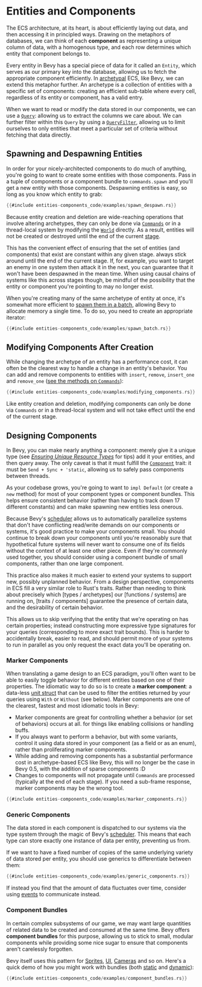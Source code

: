 # Entities and Components

The ECS architecture, at its heart, is about efficiently laying out data, and then accessing it in principled ways.
Drawing on the metaphors of databases, we can think of each **component** as representing a unique column of data, with a homogenous type, and each row determines which entity that component belongs to.

Every entity in Bevy has a special piece of data for it called an `Entity`, which serves as our primary key into the database, allowing us to fetch the appropriate component efficiently. In [archetypal](internals/archetypes.md) ECS, like Bevy, we can extend this metaphor further. An archetype is a collection of entities with a specific set of components: creating an efficient sub-table where every cell, regardless of its entity or component, has a valid entry.

When we want to read or modify the data stored in our components, we can use a [`Query`](https://docs.rs/bevy/0.4.0/bevy/ecs/struct.Query.html): allowing us to extract the columns we care about. We can further filter within this `Query` by using a [`QueryFilter`](https://docs.rs/bevy/0.4.0/bevy/ecs/trait.QueryFilter.html), allowing us to limit ourselves to only entities that meet a particular set of criteria without fetching that data directly.


## Spawning and Despawning Entities

In order for your nicely-architected components to do much of anything, you're going to want to create some entities with those components.
Pass in a tuple of components or a component bundle to `commands.spawn` and you'll get a new entity with those components. 
Despawning entities is easy, so long as you know which entity to grab:

```rust
{{#include entities-components_code/examples/spawn_despawn.rs}}
```

Because entity creation and deletion are wide-reaching operations that involve altering archetypes, they can only be done via [`Commands`](communication/commands.md) or in a thread-local system by modifying the [`World`](https://docs.rs/bevy/0.4.0/bevy/ecs/struct.World.html) directly. 
As a result, entities will not be created or destroyed until the end of the current [stage](timing/stages.md).

This has the convenient effect of ensuring that the set of entities (and components) that exist are constant within any given stage. always stick around until the end of the current stage. 
If, for example, you want to target an enemy in one system then attack it in the next, you can guarantee that it won't have been despawned in the mean time.
When using causal chains of systems like this across stages though, be mindful of the possibility that the entity or component you're pointing to may no longer exist.

When you're creating many of the same archetype of entity at once, it's somewhat more efficient to [spawn them in a batch](https://docs.rs/bevy/0.4.0/bevy/ecs/struct.Commands.html#method.spawn_batch), allowing Bevy to allocate memory a single time. To do so, you need to create an appropriate iterator:

```rust
{{#include entities-components_code/examples/spawn_batch.rs}}
```

## Modifying Components After Creation

While changing the archetype of an entity has a performance cost, it can often be the clearest way to handle a change in an entity's behavior.
You can add and remove components to entities with `insert`, `remove`, `insert_one` and `remove_one` ([see the methods on `Commands`](https://docs.rs/bevy/0.4.0/bevy/ecs/struct.Commands.html#method.insert)):

```rust
{{#include entities-components_code/examples/modifying_components.rs}}
```
Like entity creation and deletion, modifying components can only be done via `Commands` or in a thread-local system and will not take effect until the end of the current stage.

## Designing Components

In Bevy, you can make nearly anything a component: merely give it a unique type (see [*Ensuring Unique Resource Types*](resources.html#ensuring-unique-resource-types) for tips) add it your entities, and then query away. 
The only caveat is that it must fulfill the [`Component`](https://docs.rs/bevy/0.4.0/bevy/ecs/trait.Component.html) trait: it must be `Send + Sync + 'static`, allowing us to safely pass components between threads.

As your codebase grows, you're going to want to `impl Default` (or create a `new` method) for most of your component types or component bundles. 
This helps ensure consistent behavior (rather than having to track down 17 different constants) and can make spawning new entities less onerous.

Because Bevy's [scheduler](timing/scheduling.md) allows us to automatically parallelize systems that don't have conflicting read/write demands on our components or systems, it's good practice to make your components small. 
You should continue to break down your components until you're reasonably sure that hypothetical future systems will never want to consume one of its fields without the context of at least one other piece. 
Even if they're commonly used together, you should consider using a component bundle of small components, rather than one large component.

This practice also makes it much easier to extend your systems to support new, possibly unplanned behavior. 
From a design perspective, components in ECS fill a very similar role to Rust's traits. 
Rather than needing to think about precisely which [types / archetypes] our [functions / systems] are running on, [traits / components] guarantee the presence of certain data, and the desirability of certain behavior.

This allows us to skip verifying that the entity that we're operating on has certain properties; instead constructing more expressive type signatures for your queries (corresponding to more exact trait bounds). 
This is harder to accidentally break, easier to read, and should permit more of your systems to run in parallel as you only request the exact data you'll be operating on.

### Marker Components

When translating a game design to an ECS paradigm, you'll often want to be able to easily toggle behavior for different entities based on one of their properties.
 The idiomatic way to do so is to create a **marker component**: a data-less [unit struct](https://doc.rust-lang.org/rust-by-example/custom_types/structs.html) that can be used to filter the entities returned by your queries using `With` or `Without` (see below). 
 Marker components are one of the clearest, fastest and most idiomatic tools in Bevy:

 - Marker components are great for controlling whether a behavior (or set of behaviors) occurs at all. for things like enabling collisions or handling buffs.
 - If you always want to perform a behavior, but with some variants, control it using data stored in your component (as a field or as an enum), rather than proliferating marker components.
 - While adding and removing components has a substantial performance cost in archetype-based ECS like Bevy, this will no longer be the case in Bevy 0.5, with the addition of sparse components :D
 - Changes to components will not propagate until `Commands` are processed (typically at the end of each stage). If you need a sub-frame response, marker components may be the wrong tool.

```rust
{{#include entities-components_code/examples/marker_components.rs}}
```

### Generic Components
The data stored in each component is dispatched to our systems via the type system through the magic of Bevy's [scheduler](timing/scheduling-stages.md).
This means that each type can store exactly one instance of data per entity, preventing us from.

If we want to have a fixed number of copies of the same underlying variety of data stored per entity, you should use generics to differentiate between them: 

```rust
{{#include entities-components_code/examples/generic_components.rs}}
```

If instead you find that the amount of data fluctuates over time, consider using [events](communication/events.md) to communicate instead.

### Component Bundles

In certain complex subsystems of our game, we may want large quantities of related data to be created and consumed at the same time.
Bevy offers **component bundles** for this purpose, allowing us to stick to small, modular components while providing some nice sugar to ensure that components aren't carelessly forgotten.

Bevy itself uses this pattern for [Sprites](../graphics/assets-sprites.md), [UI](../ui/_index.md), [Cameras](../graphics/cameras.md) and so on. Here's a quick demo of how you might work with bundles (both [static](https://docs.rs/bevy/0.4.0/bevy/ecs/trait.Bundle.html) and [dynamic](https://docs.rs/bevy/0.4.0/bevy/ecs/trait.DynamicBundle.html)):

```rust
{{#include entities-components_code/examples/component_bundles.rs}}
```